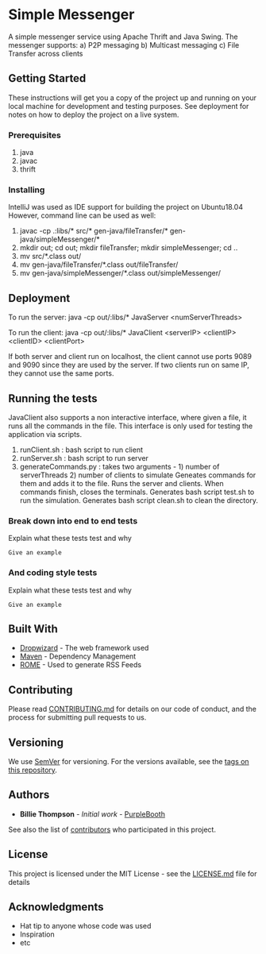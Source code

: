 # Simple Messenger
A simple messenger service using Apache Thrift and Java Swing.
The messenger supports:
a) P2P messaging
b) Multicast messaging
c) File Transfer across clients

## Getting Started

These instructions will get you a copy of the project up and running on your local machine for development and testing purposes.
See deployment for notes on how to deploy the project on a live system.

### Prerequisites

1. java
2. javac
3. thrift

### Installing

IntelliJ was used as IDE support for building the project on Ubuntu18.04
However, command line can be used as well:
1. javac -cp .:libs/\* src/\* gen-java/fileTransfer/\* gen-java/simpleMessenger/\*
2. mkdir out; cd out; mkdir fileTransfer; mkdir simpleMessenger; cd ..
3. mv src/\*.class out/
4. mv gen-java/fileTransfer/\*.class out/fileTransfer/
5. mv gen-java/simpleMessenger/\*.class out/simpleMessenger/

## Deployment

To run the server:
java -cp out/:libs/\* JavaServer \<numServerThreads\>

To run the client:
java -cp out/:libs/\* JavaClient \<serverIP\> \<clientIP\> \<clientID\> \<clientPort\>

If both server and client run on localhost, the client cannot use ports 9089 and 9090 since they are used by the server.
If two clients run on same IP, they cannot use the same ports.

## Running the tests

JavaClient also supports a non interactive interface, where given a file, it runs all the commands in the file.
This interface is only used for testing the application via scripts.

1. runClient.sh : bash script to run client
2. runServer.sh : bash script to run server
3. generateCommands.py : takes two arguments - 1) number of serverThreads 2) number of clients to simulate
   Geneates commands for them and adds it to the file.
   Runs the server and clients.
   When commands finish, closes the terminals.
   Generates bash script test.sh to run the simulation.
   Generates bash script clean.sh to clean the directory.

### Break down into end to end tests

Explain what these tests test and why

```
Give an example
```

### And coding style tests

Explain what these tests test and why

```
Give an example
```


## Built With

* [Dropwizard](http://www.dropwizard.io/1.0.2/docs/) - The web framework used
* [Maven](https://maven.apache.org/) - Dependency Management
* [ROME](https://rometools.github.io/rome/) - Used to generate RSS Feeds

## Contributing

Please read [CONTRIBUTING.md](https://gist.github.com/PurpleBooth/b24679402957c63ec426) for details on our code of conduct, and the process for submitting pull requests to us.

## Versioning

We use [SemVer](http://semver.org/) for versioning. For the versions available, see the [tags on this repository](https://github.com/your/project/tags).

## Authors

* **Billie Thompson** - *Initial work* - [PurpleBooth](https://github.com/PurpleBooth)

See also the list of [contributors](https://github.com/your/project/contributors) who participated in this project.

## License

This project is licensed under the MIT License - see the [LICENSE.md](LICENSE.md) file for details

## Acknowledgments

* Hat tip to anyone whose code was used
* Inspiration
* etc
